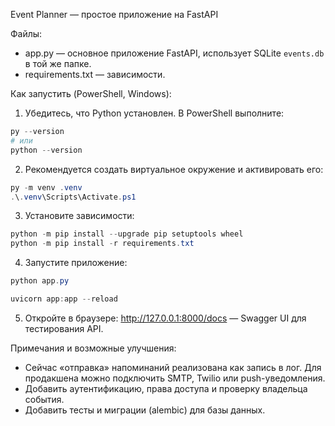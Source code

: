Event Planner — простое приложение на FastAPI

Файлы:
- app.py — основное приложение FastAPI, использует SQLite `events.db` в той же папке.
- requirements.txt — зависимости.

Как запустить (PowerShell, Windows):

1) Убедитесь, что Python установлен. В PowerShell выполните:

```powershell
py --version
# или
python --version
```

2) Рекомендуется создать виртуальное окружение и активировать его:

```powershell
py -m venv .venv
.\.venv\Scripts\Activate.ps1

```

3) Установите зависимости:

```powershell
python -m pip install --upgrade pip setuptools wheel
python -m pip install -r requirements.txt
```

4) Запустите приложение:

```powershell
python app.py

uvicorn app:app --reload
```

5) Откройте в браузере: http://127.0.0.1:8000/docs — Swagger UI для тестирования API.

Примечания и возможные улучшения:
- Сейчас «отправка» напоминаний реализована как запись в лог. Для продакшена можно подключить SMTP, Twilio или push-уведомления.
- Добавить аутентификацию, права доступа и проверку владельца события.
- Добавить тесты и миграции (alembic) для базы данных.
